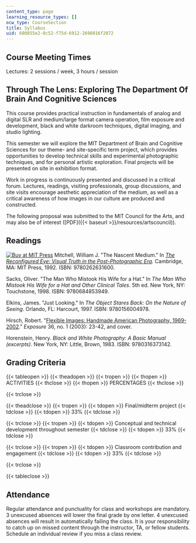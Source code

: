```yaml
---
content_type: page
learning_resource_types: []
ocw_type: CourseSection
title: Syllabus
uid: 600855e2-0c52-f75d-6912-2698016f2072
---
```


Course Meeting Times
--------------------

Lectures: 2 sessions / week, 3 hours / session

Through The Lens: Exploring The Department Of Brain And Cognitive Sciences
--------------------------------------------------------------------------

This course provides practical instruction in fundamentals of analog and digital SLR and medium/large format camera operation, film exposure and development, black and white darkroom techniques, digital imaging, and studio lighting.

This semester we will explore the MIT Department of Brain and Cognitive Sciences for our theme- and site-specific term project, which provides opportunities to develop technical skills and experimental photographic techniques, and for personal artistic exploration. Final projects will be presented on site in exhibition format.

Work in progress is continuously presented and discussed in a critical forum. Lectures, readings, visiting professionals, group discussions, and site visits encourage aesthetic appreciation of the medium, as well as a critical awareness of how images in our culture are produced and constructed.

The following proposal was submitted to the MIT Council for the Arts, and may also be of interest ([PDF]({{< baseurl >}}/resources/artscouncil)).

Readings
--------

[![Buy at MIT Press](/images/mp_logo.gif)](https://mitpress.mit.edu/9780262631600) Mitchell, William J. "The Nascent Medium." In [_The Reconfigured Eye: Visual Truth in the Post-Photographic Era_](https://mitpress.mit.edu/9780262631600). Cambridge, MA: MIT Press, 1992. ISBN: 9780262631600.

Sacks, Oliver. "The Man Who Mistook His Wife for a Hat." In _The Man Who Mistook His Wife for a Hat and Other Clinical Tales_. 5th ed. New York, NY: Touchstone, 1998. ISBN: 9780684853949.

Elkins, James. "Just Looking." In _The Object Stares Back: On the Nature of Seeing_. Orlando, FL: Harcourt, 1997. ISBN: 9780156004978.

Hirsch, Robert. "[Flexible Images: Handmade American Photography, 1969-2002](http://www.lightresearch.net/articles/handmade.html)." _Exposure_ 36, no. 1 (2003): 23-42, and cover.

Horenstein, Henry. _Black and White Photography: A Basic Manual (excerpts)_. New York, NY: Little, Brown, 1983. ISBN: 9780316373142.

Grading Criteria
----------------

{{< tableopen >}}
{{< theadopen >}}
{{< tropen >}}
{{< thopen >}}
ACTIVITIES
{{< thclose >}}
{{< thopen >}}
PERCENTAGES
{{< thclose >}}

{{< trclose >}}

{{< theadclose >}}
{{< tropen >}}
{{< tdopen >}}
Final/midterm project
{{< tdclose >}}
{{< tdopen >}}
33%
{{< tdclose >}}

{{< trclose >}}
{{< tropen >}}
{{< tdopen >}}
Conceptual and technical development throughout semester
{{< tdclose >}}
{{< tdopen >}}
33%
{{< tdclose >}}

{{< trclose >}}
{{< tropen >}}
{{< tdopen >}}
Classroom contribution and engagement
{{< tdclose >}}
{{< tdopen >}}
33%
{{< tdclose >}}

{{< trclose >}}

{{< tableclose >}}

Attendance
----------

Regular attendance and punctuality for class and workshops are mandatory. 3 unexcused absences will lower the final grade by one letter. 4 unexcused absences will result in automatically failing the class. It is your responsibility to catch up on missed content through the instructor, TA, or fellow students. Schedule an individual review if you miss a class review.